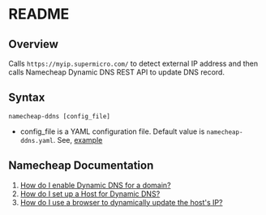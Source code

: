 # README

## Overview

Calls `https://myip.supermicro.com/` to detect external IP address and then calls Namecheap Dynamic DNS REST API to update DNS record.

## Syntax

    namecheap-ddns [config_file]

- config_file is a YAML configuration file.   Default value is `namecheap-ddns.yaml`.  See, [example](https://github.com/Kulak/namecheap-ddns/blob/master/namecheap-ddns.yaml)

## Namecheap Documentation

1. [How do I enable Dynamic DNS for a domain?](https://www.namecheap.com/support/knowledgebase/article.aspx/595/11/how-do-i-enable-dynamic-dns-for-a-domain)
2. [How do I set up a Host for Dynamic DNS?](https://www.namecheap.com/support/knowledgebase/article.aspx/43/11/how-do-i-set-up-a-host-for-dynamic-dns)
3. [How do I use a browser to dynamically update the host's IP?](https://www.namecheap.com/support/knowledgebase/article.aspx/29/11/how-do-i-use-a-browser-to-dynamically-update-the-hosts-ip)
